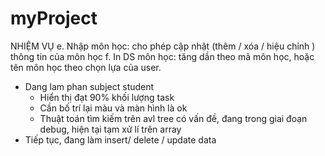 # myProject
NHIỆM VỤ 
e. Nhập môn học: cho phép cập nhật (thêm / xóa / hiệu chỉnh ) thông tin của môn học 
f. In DS môn  học: tăng dần theo mã môn học, hoặc tên môn học theo chọn lựa của user.

- Dang lam phan subject student
  + Hiển thị đạt 90% khối lượng task
  + Cần bố trí lại màu và màn hình là ok
  + Thuật toán tìm kiếm trên avl tree có vấn đề, đang trong giai đoạn debug, hiện tại tạm xử lí trên array
- Tiếp tục, đang làm insert/ delete / update data 

